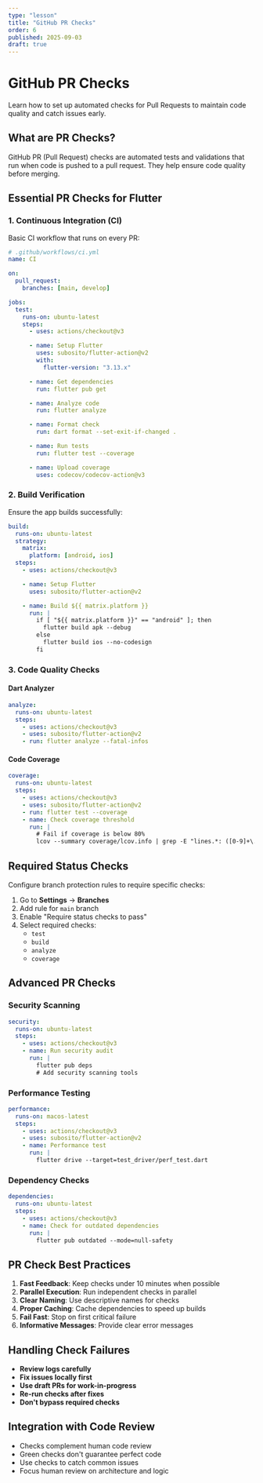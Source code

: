 ```yaml
---
type: "lesson"
title: "GitHub PR Checks"
order: 6
published: 2025-09-03
draft: true
---
```


# GitHub PR Checks

Learn how to set up automated checks for Pull Requests to maintain code quality and catch issues early.

## What are PR Checks?

GitHub PR (Pull Request) checks are automated tests and validations that run when code is pushed to a pull request. They help ensure code quality before merging.

## Essential PR Checks for Flutter

### 1. Continuous Integration (CI)

Basic CI workflow that runs on every PR:

```yaml
# .github/workflows/ci.yml
name: CI

on:
  pull_request:
    branches: [main, develop]

jobs:
  test:
    runs-on: ubuntu-latest
    steps:
      - uses: actions/checkout@v3

      - name: Setup Flutter
        uses: subosito/flutter-action@v2
        with:
          flutter-version: "3.13.x"

      - name: Get dependencies
        run: flutter pub get

      - name: Analyze code
        run: flutter analyze

      - name: Format check
        run: dart format --set-exit-if-changed .

      - name: Run tests
        run: flutter test --coverage

      - name: Upload coverage
        uses: codecov/codecov-action@v3
```

### 2. Build Verification

Ensure the app builds successfully:

```yaml
build:
  runs-on: ubuntu-latest
  strategy:
    matrix:
      platform: [android, ios]
  steps:
    - uses: actions/checkout@v3

    - name: Setup Flutter
      uses: subosito/flutter-action@v2

    - name: Build ${{ matrix.platform }}
      run: |
        if [ "${{ matrix.platform }}" == "android" ]; then
          flutter build apk --debug
        else
          flutter build ios --no-codesign
        fi
```

### 3. Code Quality Checks

#### Dart Analyzer

```yaml
analyze:
  runs-on: ubuntu-latest
  steps:
    - uses: actions/checkout@v3
    - uses: subosito/flutter-action@v2
    - run: flutter analyze --fatal-infos
```

#### Code Coverage

```yaml
coverage:
  runs-on: ubuntu-latest
  steps:
    - uses: actions/checkout@v3
    - uses: subosito/flutter-action@v2
    - run: flutter test --coverage
    - name: Check coverage threshold
      run: |
        # Fail if coverage is below 80%
        lcov --summary coverage/lcov.info | grep -E "lines.*: ([0-9]+\.[0-9]+%)" | cut -d: -f2 | tr -d ' ' | cut -d% -f1 | awk '{if($1<80) exit 1}'
```

## Required Status Checks

Configure branch protection rules to require specific checks:

1. Go to **Settings** → **Branches**
2. Add rule for `main` branch
3. Enable "Require status checks to pass"
4. Select required checks:
   - `test`
   - `build`
   - `analyze`
   - `coverage`

## Advanced PR Checks

### Security Scanning

```yaml
security:
  runs-on: ubuntu-latest
  steps:
    - uses: actions/checkout@v3
    - name: Run security audit
      run: |
        flutter pub deps
        # Add security scanning tools
```

### Performance Testing

```yaml
performance:
  runs-on: macos-latest
  steps:
    - uses: actions/checkout@v3
    - uses: subosito/flutter-action@v2
    - name: Performance test
      run: |
        flutter drive --target=test_driver/perf_test.dart
```

### Dependency Checks

```yaml
dependencies:
  runs-on: ubuntu-latest
  steps:
    - uses: actions/checkout@v3
    - name: Check for outdated dependencies
      run: |
        flutter pub outdated --mode=null-safety
```

## PR Check Best Practices

1. **Fast Feedback**: Keep checks under 10 minutes when possible
2. **Parallel Execution**: Run independent checks in parallel
3. **Clear Naming**: Use descriptive names for checks
4. **Proper Caching**: Cache dependencies to speed up builds
5. **Fail Fast**: Stop on first critical failure
6. **Informative Messages**: Provide clear error messages

## Handling Check Failures

- **Review logs carefully**
- **Fix issues locally first**
- **Use draft PRs for work-in-progress**
- **Re-run checks after fixes**
- **Don't bypass required checks**

## Integration with Code Review

- Checks complement human code review
- Green checks don't guarantee perfect code
- Use checks to catch common issues
- Focus human review on architecture and logic
